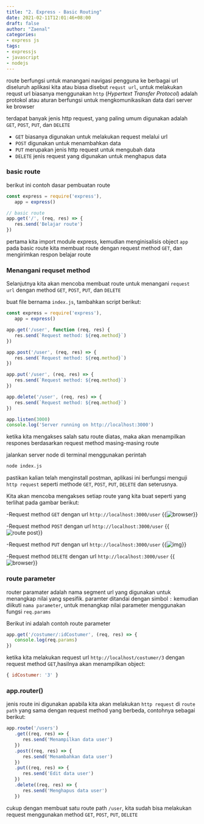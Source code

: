 ```yaml
---
title: "2. Express - Basic Routing"
date: 2021-02-11T12:01:46+08:00
draft: false
author: "Zaenal"
categories: 
- express js
tags:
- expressjs
- javascript
- nodejs
---
```


route berfungsi untuk manangani navigasi pengguna ke berbagai url diseluruh aplikasi kita atau biasa disebut `requst url`, untuk melakukan requst url biasanya menggunakan `http` (*Hypertext Transfer Protocol*) adalah protokol atau aturan berfungsi untuk mengkomunikasikan data dari server ke browser

terdapat banyak jenis http request, yang paling umum digunakan adalah `GET`, `POST`, `PUT`, dan `DELETE`
- `GET` biasanya digunakan untuk melakukan request melalui url
- `POST` digunakan untuk menambahkan data
- `PUT` merupakan jenis http request untuk mengubah data
- `DELETE` jenis request yang digunakan untuk menghapus data
  
### basic route
berikut ini contoh dasar pembuatan route
```javascript
const express = require('express'),
   app = express()

// basic route
app.get('/', (req, res) => {
   res.send('Belajar route')
})
```
pertama kita import module express, kemudian menginisalisis object `app`
pada basic route kita membuat route dengan request method `GET`, 
dan mengirimkan respon belajar route

### Menangani requset method
Selanjutnya kita akan mencoba membuat route untuk menangani `request url` dengan method `GET`, `POST`, `PUT`, dan `DELETE`

buat file bernama `index.js`, tambahkan script berikut:
```javascript
const express = require('express'),
   app = express()

app.get('/user', function (req, res) {
   res.send(`Request method: ${req.method}`)
})

app.post('/user', (req, res) => {
   res.send(`Request method: ${req.method}`)
})

app.put('/user', (req, res) => {
   res.send(`Request method: ${req.method}`)
})

app.delete('/user', (req, res) => {
   res.send(`Request method: ${req.method}`)
})

app.listen(3000)
console.log('Server running on http://localhost:3000')
```
ketika kita mengakses salah satu route diatas, maka akan menampilkan respones berdasarkan request method masing-masing route

jalankan server node di terminal menggunakan perintah
```bash
node index.js
```
pastikan kalian telah menginstall postman, aplikasi ini berfungsi menguji `http request` seperti methode `GET`, `POST`, `PUT`, `DELETE` dan seterusnya. 

Kita akan mencoba mengakses setiap route yang kita buat seperti yang terlihat pada gambar berikut:

-Request method `GET` dengan url `http://localhost:3000/user`
{{<image src="/expressjs/route-get.PNG" alt="browser">}}

-Request method `POST` dengan url `http://localhost:3000/user`
{{<image src="/expressjs/route-post.PNG" alt="route post">}}

-Request method `PUT` dengan url `http://localhost:3000/user`
{{<image src="/expressjs/route-put.PNG" alt="img">}}

-Request method `DELETE` dengan url `http://localhost:3000/user`
{{<image src="/expressjs/route-delete.PNG" alt="browser">}}

### route  parameter
router paramater adalah nama segment url yang digunakan untuk menangkap nilai yang spesifik. paramter ditandai dengan simbol `:` kemudian diikuti `nama parameter`, 
untuk menangkap nilai parameter menggunakan fungsi `req.params` 

Berikut ini adalah contoh route parameter
```javascript
app.get('/costumer/:idCostumer', (req, res) => {
   console.log(req.params)
})
```
ketika kita melakukan request url `http://localhost/costumer/3` dengan request method `GET`,hasilnya akan menampilkan object:
```javascript
{ idCostumer: '3' }
``` 

### app.router()
jenis route ini digunakan apabila kita akan melakukan `http request` di `route path` yang sama 
dengan request method yang berbeda, contohnya sebagai berikut:
```javascript
app.route('/users')
   .get((req, res) => {
      res.send('Menampilkan data user')
   })
   .post((req, res) => {
      res.send('Menambahkan data user')
   })
   .put((req, res) => {
      res.send('Edit data user')
   })
   .delete((req, res) => {
      res.send('Menghapus data user')
   })
```
cukup dengan membuat satu route path `/user`, 
kita sudah bisa melakukan request menggunakan method `GET`, `POST`, `PUT`, `DELETE`

